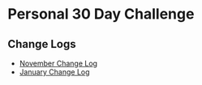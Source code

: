 # Personal 30 Day Challenge


## Change Logs

- [November Change Log](/NOV_CHANGE_LOG.md)
- [January Change Log](/JAN_CHANGE_LOG.md)
